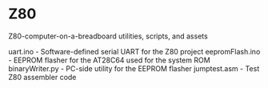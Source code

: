 # Z80
Z80-computer-on-a-breadboard utilities, scripts, and assets

uart.ino - Software-defined serial UART for the Z80 project
eepromFlash.ino - EEPROM flasher for the AT28C64 used for the system ROM
binaryWriter.py - PC-side utility for the EEPROM flasher
jumptest.asm - Test Z80 assembler code
